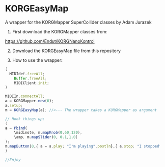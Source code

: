 # KORGEasyMap
A wrapper for the KORGMapper SuperCollider classes by Adam Jurazek

1) First download the KORGMapper classes from:

https://github.com/Endut/KORGNanoKontrol

2) Download the KORGEasyMap file from this repository

3) How to use the wrapper:

``` js
(
  MIDIdef.freeAll;
	Buffer.freeAll;
	MIDIClient.init;
)

MIDIIn.connectAll;
a = KORGMapper.new(0);
a.setup;
m = KORGEasyMap(a); //<--- The wrapper takes a KORGMapper as argument

// Hook things up:
(
a = Pbind(
	\midinote, m.mapKnob(0,60,120), 
	\amp, m.mapSlider(0, 0.1,1.0)
);
m.mapButton(0,{ a = a.play; "I'm playing".postln},{ a.stop; "I stopped".postln});
)

//Enjoy

```





